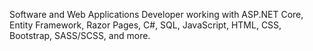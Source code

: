 Software and Web Applications Developer working with ASP.NET Core, Entity Framework, Razor Pages, C#, SQL, JavaScript, HTML, CSS, Bootstrap, SASS/SCSS, and more.
